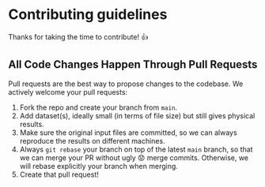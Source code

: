 # Contributing guidelines

Thanks for taking the time to contribute! :+1:

## All Code Changes Happen Through Pull Requests

Pull requests are the best way to propose changes to the codebase. We actively welcome your pull requests:

1. Fork the repo and create your branch from `main`.
2. Add dataset(s), ideally small (in terms of file size) but still gives physical results.
3. Make sure the original input files are committed, so we can always reproduce the results on different machines.
4. Always `git rebase` your branch on top of the latest `main` branch, so that we can merge your PR without ugly :worried: merge commits. Otherwise, we will rebase explicitly your branch when merging.
5. Create that pull request!

